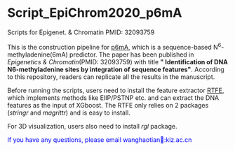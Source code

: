 # Script_EpiChrom2020_p6mA
Scripts for Epigenet. &amp; Chromatin PMID: 32093759

This is the construction pipeline for [p6mA](https://github.com/Konglab404/p6mA), which is a sequence-based N<sup>6</sup>-methyladenine(6mA) predictor. The paper has been published in *Epigenetics & Chromatin*(PMID: 32093759) with title **"
Identification of DNA N6-methyladenine sites by integration of sequence features"**. According to this repository, readers can replicate all the results in the manuscript.

Before running the scripts, users need to install the feature extractor [RTFE](https://github.com/Konglab404/RTFE), which implements methods like EIIP/PSTNP etc. and can extract the DNA features as the input of XGboost. The RTFE only relies on 2 packages (*stringr* and *magrittr*) and is easy to install.

For 3D visualization, users also need to install *rgl* package. 

<font color=blue>If you have any questions, please email  wanghaotian📧:kiz.ac.cn</font>
